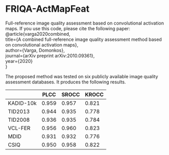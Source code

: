 # FRIQA-ActMapFeat
Full-reference image quality assessment based on convolutional activation maps. If you use this code, please cite the following paper:<br/>
@article{varga2020combined,<br/>
  title={A combined full-reference image quality assessment method based on convolutional activation maps},<br/>
  author={Varga, Domonkos},<br/>
  journal={arXiv preprint arXiv:2010.09361},<br/>
  year={2020}<br/>
}<br/>

The proposed method was tested on six publicly available image quality assessment databases. It produces the following results.

|                |PLCC      |SROCC     |KROCC     |
|----------------|----------|----------|----------|
|KADID-10k       |0.959     |0.957     |0.821     |
|TID2013         |0.944     |0.935     |0.778     |
|TID2008         |0.936     |0.935     |0.784     |
|VCL-FER         |0.956     |0.960     |0.823     |
|MDID            |0.931     |0.932     |0.776     |
|CSIQ            |0.950     |0.958     |0.822     |

